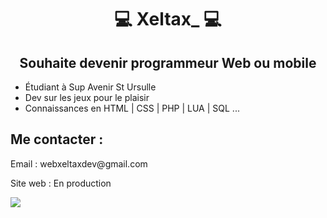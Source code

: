 <h1 align="center">💻 Xeltax_ 💻</h1>

<h2 align="center">Souhaite devenir programmeur Web ou mobile</h2>
<ul>
<li> Étudiant à Sup Avenir St Ursulle  
<li> Dev sur les jeux pour le plaisir  
<li> Connaissances en HTML | CSS | PHP | LUA | SQL ...  
</ul>

<h2>Me contacter :</h2>
<p> Email : webxeltaxdev@gmail.com</p>
<p> Site web : En production</p>
<a href="https://discord.gg/VqEm6UmSXt"><img src="https://img.icons8.com/fluency/48/000000/discord-new-logo.png"/></a>